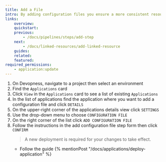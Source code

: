 ```yaml
---
title: Add a File
intro: By adding configuration files you ensure a more consistent resource deployment, as they can contain crucial information and settings for each environment.
links:
    overview:
    quickstart:
    previous:
        - /docs/pipelines/steps/add-step
    next:
        - /docs/linked-resources/add-linked-resource
    guides:
    related:
    featured:
required_permissions:
    - application:update
---
```


1. On Devopness, navigate to a project then select an environment
1. Find the `Applications` card
1. Click `View` in the `Applications` card to see a list of existing `Applications`
1. In the list of applications find the application where you want to add a configuration file and click `DETAILS`
1. On the upper-right corner of the applications details view click `SETTINGS`
1. Use the drop-down menu to choose `CONFIGURATION FILE`
1. On the right corner of the list click `ADD CONFIGURATION FILE`
1. Follow the instructions in the add configuration file step form then click `CONFIRM`
    > A new deployment is required for your changes to take effect.
      - Follow the guide {% mentionPost "/docs/applications/deploy-application" %}
